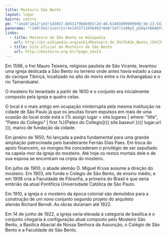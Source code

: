 ```yaml
---
title: Mosteiro São Bento
layout: lugar
bairro: centro
pb: "!1m18!1m12!1m3!1d3657.6853179686955!2d-46.63401099999996!3d-23.543817999999995!2m3!1f0!2f0!3f0!3m2!1i1024!2i768!4f13.1!3m3!1m2!1s0x94ce5855ccf91f5f%3A0x5e5235a8e21f791!2sMosteiro+S%C3%A3o+Bento!5e0!3m2!1sen!2sbr!4v1427340393581"
panorama: "!1m0!3m2!1sen!2s!4v1433713456402!6m8!1m7!1s6NyI_p5DqsYAAAQfCbBt7w!2m2!1d-23.544105!2d-46.63417!3f350.937028813376!4f0.4238667398763596!5f0.7820865974627469"
links: 
  - title: Mosteiro de São Bento no Wikipedia
    url: http://pt.wikipedia.org/wiki/Mosteiro_de_S%C3%A3o_Bento_(S%C3%A3o_Paulo)
  - title: Site oficial do Mosteiro de São Bento
    url: http://mosteiro.org.br/?page_id=13
---
```

Em <time datetime="1598">1598</time>, o frei Mauro Teixeira, religioso paulista de São Vicente, levantou uma igreja dedicada a São Bento no terreno onde antes havia estado a casa do cacique Tibiriçá, localizado no alto do morro entre o rio Anhangabaú e o rio Tamanduateí.

O mosteiro foi levantado a partir de <time datetime="1600">1600</time> e o conjunto era inicialmente composto pela igreja e quatro celas.

O local é o mais antigo em ocupação ininterrupta pela mesma instituição na cidade de São Paulo já que os jesuítas foram expulsos em mais de uma ocasião do local onde está o {% assign lugar = site.lugares | where: "title", "Pateo do Collegio" | first %}[Pateo do Collegio]({{ site.baseurl }}{{ lugar.url }}), marco de fundação da cidade.

Em <time datetime="1650-01">janeiro de 1650</time>, foi lançada a pedra fundamental para uma grande ampliação patrocinada pelo bandeirante Fernão Dias Paes. Em troca do apoio financeiro, os monges lhe concederam o privilégio de ser sepultado na capela-mor da igreja do mosteiro. Até hoje os restos mortais dele e de sua esposa se encontram na cripta do mosteiro.

Em <time datetime="1900-07">julho de 1900</time>, o abade alemão D. Miguel Kruse assume a direção do mosteiro. Em <time datetime="1903">1903</time>, ele funda o Colégio de São Bento, de ensino médio, e em <time datetime="1908">1908</time> cria a Faculdade de Filosofia, a primeira do Brasil e que seria embrião da atual Pontifícia Universidade Católica de São Paulo.

Em <time datetime="1910">1910</time>, a igreja e o mosteiro da época colonial são demolidos para a construção de um novo conjunto segundo projeto do arquiteto alemão Richard Berndl. As obras durariam até <time datetime="1922">1922</time>.

Em <time datetime="1922-06-14">14 de junho de 1922</time>, a igreja seria elevada à categoria de basílica e o conjunto chegaria à configuração atual composto pelo Mosteiro São Bento, a Basílica Abacial de Nossa Senhora da Assunção, o Colégio de São Bento e a Faculdade de São Bento.